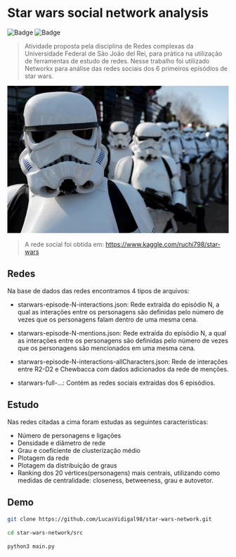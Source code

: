 # Star wars social network analysis

![Badge](https://img.shields.io/static/v1?label=Python&message=v3.8.2&color=FFE135&style=for-the-badge)
![Badge](https://img.shields.io/static/v1?label=Networkx&message=v2.5&color=CD5C5C&style=for-the-badge)

> Atividade proposta pela disciplina de Redes complexas da Universidade Federal de São João del Rei, para prática na utilização de ferramentas de estudo de redes. Nesse trabalho foi utilizado Networkx para análise das redes sociais dos 6 primeiros episódios de star wars.

![Storm-troopers](./assets/storm-troopers.jpg)

> A rede social foi obtida em: https://www.kaggle.com/ruchi798/star-wars

## Redes

Na base de dados das redes encontramos 4 tipos de arquivos:

- starwars-episode-N-interactions.json: Rede extraída do episódio N, a qual as interações entre os personagens são definidas pelo número de vezes que os personagens falam dentro de uma mesma cena.

- starwars-episode-N-mentions.json: Rede extraída do episódio N, a qual as interações entre os personagens são definidas pelo número de vezes que os personagens são mencionados em uma mesma cena.

- starwars-episode-N-interactions-allCharacters.json: Rede de interações entre R2-D2 e Chewbacca com dados adicionados da rede de menções.

- starwars-full-...: Contém as redes sociais extraídas dos 6 episódios.

## Estudo

Nas redes citadas a cima foram estudas as seguintes características:

- Número de personagens e ligações
- Densidade e diâmetro de rede
- Grau e coeficiente de clusterização médio
- Plotagem da rede
- Plotagem da distribuição de graus
- Ranking dos 20 vértices(personagens) mais centrais, utilizando como medidas de centralidade: closeness, betweeness, grau e autovetor.

## Demo

```sh
git clone https://github.com/LucasVidigal98/star-wars-network.git
```

```sh
cd star-wars-network/src
```

```sh
python3 main.py
```

